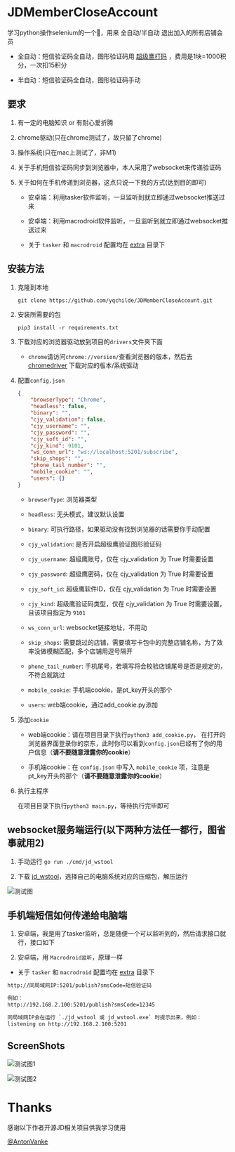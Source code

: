 # JDMemberCloseAccount

学习python操作selenium的一个🌰，用来 全自动/半自动 退出加入的所有店铺会员

* 全自动：短信验证码全自动，图形验证码用 [超级鹰打码](https://www.chaojiying.com/) ，费用是1块=1000积分，一次扣15积分

* 半自动：短信验证码全自动，图形验证码手动

## 要求

1. 有一定的电脑知识 or 有耐心爱折腾
   
2. chrome驱动(只在chrome测试了，故只留了chrome)
   
3. 操作系统(只在mac上测试了，非M1)
   
4. 关于手机短信验证码同步到浏览器中，本人采用了websocket来传递验证码
   
5. 关于如何在手机传递到浏览器，这点只说一下我的方式(达到目的即可)
   
   * 安卓端：利用tasker软件监听，一旦监听到就立即通过websocket推送过来
   
   * 安卓端：利用macrodroid软件监听，一旦监听到就立即通过websocket推送过来
   
   * 关于 `tasker` 和 `macrodroid` 配置均在 [extra](https://github.com/yqchilde/JDMemberCloseAccount/tree/main/extra) 目录下

## 安装方法

1. 克隆到本地

    ```shell
    git clone https://github.com/yqchilde/JDMemberCloseAccount.git
    ```

2. 安装所需要的包

    ```shell
    pip3 install -r requirements.txt
    ```

3. 下载对应的浏览器驱动放到项目的`drivers`文件夹下面
    * `chrome`请访问`chrome://version/`查看浏览器的版本，然后去 [chromedriver](http://chromedriver.storage.googleapis.com/index.html) 下载对应的版本/系统驱动

4. 配置`config.json`

    ```json
    {
        "browserType": "Chrome",
        "headless": false,
        "binary": "",
        "cjy_validation": false,
        "cjy_username": "",
        "cjy_password": "",
        "cjy_soft_id": "",
        "cjy_kind": 9101,
        "ws_conn_url": "ws://localhost:5201/subscribe",
        "skip_shops": "",
        "phone_tail_number": "",
        "mobile_cookie": "",
        "users": {}
    }
    ```
   
    * `browserType`: 浏览器类型
    
    * `headless`: 无头模式，建议默认设置
    
    * `binary`: 可执行路径，如果驱动没有找到浏览器的话需要你手动配置
    
    * `cjy_validation`: 是否开启超级鹰验证图形验证码
    
    * `cjy_username`: 超级鹰账号，仅在 cjy_validation 为 True 时需要设置
    
    * `cjy_password`: 超级鹰密码，仅在 cjy_validation 为 True 时需要设置
    
    * `cjy_soft_id`: 超级鹰软件ID，仅在 cjy_validation 为 True 时需要设置
    
    * `cjy_kind`: 超级鹰验证码类型，仅在 cjy_validation 为 True 时需要设置，且该项目指定为 `9101`
    
    * `ws_conn_url`: websocket链接地址，不用动
   
    * `skip_shops`: 需要跳过的店铺，需要填写卡包中的完整店铺名称，为了效率没做模糊匹配，多个店铺用逗号隔开
   
    * `phone_tail_number`: 手机尾号，若填写将会校验店铺尾号是否是规定的，不符合就跳过
    
    * `mobile_cookie`: 手机端cookie，是pt_key开头的那个
    
    * `users`: web端cookie，通过add_cookie.py添加


5.  添加`cookie`

    * web端cookie：请在项目目录下执行`python3 add_cookie.py`， 在打开的浏览器界面登录你的京东，此时你可以看到`config.json`已经有了你的用户信息（**请不要随意泄露你的cookie**）
      
    * 手机端cookie：在 `config.json` 中写入 `mobile_cookie` 项，注意是pt_key开头的那个（**请不要随意泄露你的cookie**）

6.  执行主程序

    在项目目录下执行`python3 main.py`，等待执行完毕即可

## websocket服务端运行(以下两种方法任一都行，图省事就用2)

1. 手动运行 `go run ./cmd/jd_wstool`

2. 下载 [jd_wstool](https://github.com/yqchilde/JDMemberCloseAccount/releases)，选择自己的电脑系统对应的压缩包，解压运行

![测试图](https://github.com/yqchilde/JDMemberCloseAccount/blob/main/screenshots/test_img3.png)

## 手机端短信如何传递给电脑端

1. 安卓端，我是用了tasker监听，总是随便一个可以监听到的，然后请求接口就行，接口如下

2. 安卓端，用 `Macrodroid监听`，原理一样

* 关于 `tasker` 和 `macrodroid` 配置均在 [extra](https://github.com/yqchilde/JDMemberCloseAccount/tree/main/extra) 目录下

```bash
http://同局域网IP:5201/publish?smsCode=短信验证码

例如：
http://192.168.2.100:5201/publish?smsCode=12345

同局域网IP会在运行 `./jd_wstool 或 jd_wstool.exe` 时提示出来，例如：
listening on http://192.168.2.100:5201
```

## ScreenShots

![测试图1](https://github.com/yqchilde/JDMemberCloseAccount/blob/main/screenshots/test_img1.gif)

![测试图2](https://github.com/yqchilde/JDMemberCloseAccount/blob/main/screenshots/test_img2.gif)

# Thanks

感谢以下作者开源JD相关项目供我学习使用

[@AntonVanke](https://github.com/AntonVanke/JDBrandMember)

